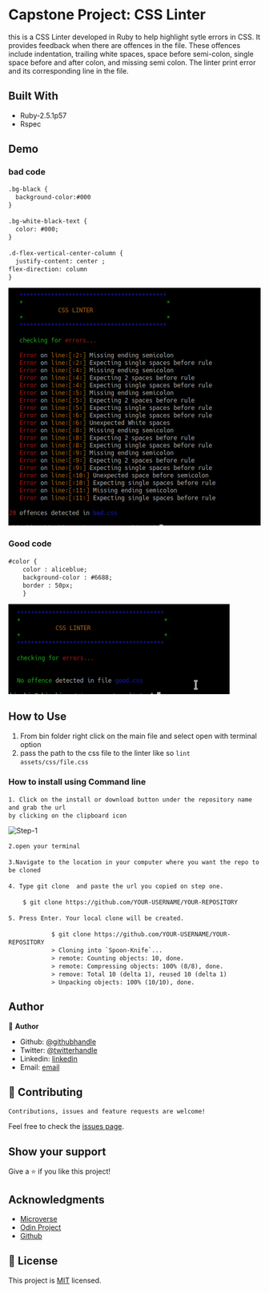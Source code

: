 # Capstone Project: CSS Linter
this is a CSS Linter developed in Ruby to help highlight sytle errors in CSS. It provides feedback when there are offences in the file. These offences include indentation, trailing white spaces, space before semi-colon, single space before and after colon, and missing semi colon. The linter print error and its corresponding line in the file. 

## Built With

- Ruby-2.5.1p57
- Rspec

## Demo
### bad code

```
.bg-black {
  background-color:#000
}

.bg-white-black-text {
  color: #000;  
}

.d-flex-vertical-center-column {
  justify-content: center ;
flex-direction: column
}

```
![screenshot](images/bad.png)
### Good code 
```
#color {
    color : aliceblue;
    background-color : #6688;
    border : 50px;
    }

```
![screenshot](images/good.png)

## How to Use

1. From bin folder right click on the main file and select open with terminal option
2. pass the path to the css file to the linter like so `lint assets/css/file.css`


### How to install using Command line

    1. Click on the install or download button under the repository name and grab the url
    by clicking on the clipboard icon

![Step-1](images/github.png)

    2.open your terminal

    3.Navigate to the location in your computer where you want the repo to be cloned

    4. Type git clone  and paste the url you copied on step one.

        $ git clone https://github.com/YOUR-USERNAME/YOUR-REPOSITORY

    5. Press Enter. Your local clone will be created.

                $ git clone https://github.com/YOUR-USERNAME/YOUR-REPOSITORY
                > Cloning into `Spoon-Knife`...
                > remote: Counting objects: 10, done.
                > remote: Compressing objects: 100% (8/8), done.
                > remove: Total 10 (delta 1), reused 10 (delta 1)
                > Unpacking objects: 100% (10/10), done.

## Author

👤 **Author**

- Github: [@githubhandle](https://github.com/chirchir12)
- Twitter: [@twitterhandle](https://twitter.com/shadochir)
- Linkedin: [linkedin](https://www.linkedin.com/in/emmanuel-chirchir/)
- Email: [email](chirchir7370@gmail.com)

## 🤝 Contributing

    Contributions, issues and feature requests are welcome!

Feel free to check the [issues page](https://github.com/chirchir12/TicTacToe/issues).

## Show your support

Give a ⭐️ if you like this project!

## Acknowledgments

- [Microverse](https://www.microverse.org/)
- [Odin Project](https://www.theodinproject.com//)
- [Github](https://github.com/)

## 📝 License

This project is [MIT](lic.url) licensed.